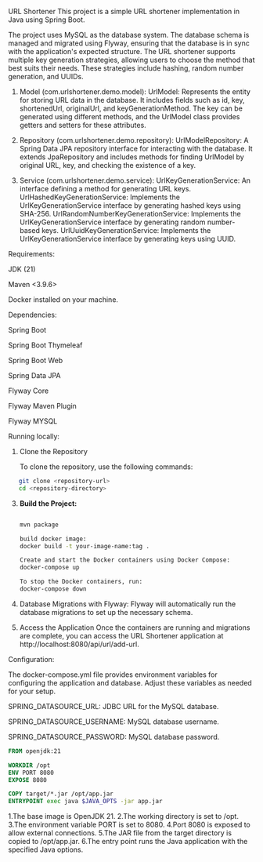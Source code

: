 URL Shortener 
This project is a simple URL shortener implementation in Java using Spring Boot.

The project uses MySQL as the database system. The database schema is managed and migrated using Flyway, ensuring that the database is in sync with the application's expected structure.
The URL shortener supports multiple key generation strategies, allowing users to choose the method that best suits their needs. These strategies include hashing, random number generation, and UUIDs.

1. Model (com.urlshortener.demo.model):
   UrlModel: Represents the entity for storing URL data in the database. It includes fields such as id, key, shortenedUrl, originalUrl, and keyGenerationMethod. The key can be generated using different methods, and the UrlModel class provides getters and setters 
   for these attributes.
   
2. Repository (com.urlshortener.demo.repository):
   UrlModelRepository: A Spring Data JPA repository interface for interacting with the database. It extends JpaRepository and includes methods for finding UrlModel by original URL, key, and checking the existence of a key.

3. Service (com.urlshortener.demo.service):
   UrlKeyGenerationService: An interface defining a method for generating URL keys.
   UrlHashedKeyGenerationService: Implements the UrlKeyGenerationService interface by generating hashed keys using SHA-256.
   UrlRandomNumberKeyGenerationService: Implements the UrlKeyGenerationService interface by generating random number-based keys.
   UrlUuidKeyGenerationService: Implements the UrlKeyGenerationService interface by generating keys using UUID.

Requirements:

JDK (21)

Maven <3.9.6>

Docker installed on your machine.


Dependencies:

Spring Boot 

Spring Boot Thymeleaf

Spring Boot Web

Spring Data JPA

Flyway Core 

Flyway Maven Plugin 

Flyway MYSQL 


Running locally:

1. Clone the Repository

   To clone the repository, use the following commands:

```bash
   git clone <repository-url>
   cd <repository-directory>
```


3. **Build the Project:**
   ```bash
   
   mvn package
   
   build docker image:
   docker build -t your-image-name:tag .

   Create and start the Docker containers using Docker Compose:
   docker-compose up

   To stop the Docker containers, run:
   docker-compose down

4. Database Migrations with Flyway:
   Flyway will automatically run the database migrations to set up the necessary schema.

5. Access the Application
   Once the containers are running and migrations are complete, you can access the URL Shortener application at http://localhost:8080/api/url/add-url.

Configuration:

The docker-compose.yml file provides environment variables for configuring the application and database. Adjust these variables as needed for your setup.

SPRING_DATASOURCE_URL: JDBC URL for the MySQL database.

SPRING_DATASOURCE_USERNAME: MySQL database username.

SPRING_DATASOURCE_PASSWORD: MySQL database password.


```Dockerfile
FROM openjdk:21

WORKDIR /opt
ENV PORT 8080
EXPOSE 8080

COPY target/*.jar /opt/app.jar
ENTRYPOINT exec java $JAVA_OPTS -jar app.jar
```

1.The base image is OpenJDK 21.
2.The working directory is set to /opt.
3.The environment variable PORT is set to 8080.
4.Port 8080 is exposed to allow external connections.
5.The JAR file from the target directory is copied to /opt/app.jar.
6.The entry point runs the Java application with the specified Java options.
   

